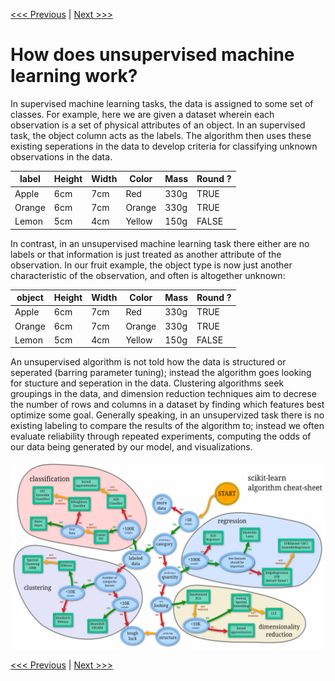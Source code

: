 [<<< Previous](supervised.md) | [Next >>>](bag_of_words.md)

# How does unsupervised machine learning work?

In supervised machine learning tasks, the data is assigned to some set of classes. For example, here we are given a dataset wherein each observation is a set of physical attributes of an object. In an supervised task, the object column acts as the labels. The algorithm then uses these existing seperations in the data to develop criteria for classifying unknown observations in the data. 

label | Height | Width | Color  | Mass | Round ?
-----  | -------| ------| -------| ---- | -------
Apple  | 6cm    | 7cm   | Red    | 330g | TRUE   
Orange | 6cm    | 7cm   | Orange | 330g | TRUE   
Lemon  | 5cm    | 4cm   | Yellow | 150g | FALSE  

In contrast, in an unsupervised machine learning task there either are no labels or that information is just treated as another attribute of the observation. In our fruit example, the object type is now just another characteristic of the observation, and often is altogether unknown:

object | Height | Width | Color  | Mass | Round ?
-----  | -------| ------| -------| ---- | -------
Apple  | 6cm    | 7cm   | Red    | 330g | TRUE   
Orange | 6cm    | 7cm   | Orange | 330g | TRUE   
Lemon  | 5cm    | 4cm   | Yellow | 150g | FALSE  
 
An unsupervised algorithm is not told how the data is structured or seperated (barring parameter tuning); instead the algorithm goes looking for stucture and seperation in the data. Clustering algorithms seek groupings in the data, and dimension reduction techniques aim to decrese the number of rows and columns in a dataset by finding which features best optimize some goal. Generally speaking, in an unsupervized task there is no existing labeling to compare the results of the algorithm to; instead we often evaluate reliability through repeated experiments, computing the odds of our data being generated by our model, and visualizations. 

![algorithms_cheatsheet](../images/algorithms_cheatsheet.png)

[<<< Previous](supervised.md) | [Next >>>](bag_of_words.md)
